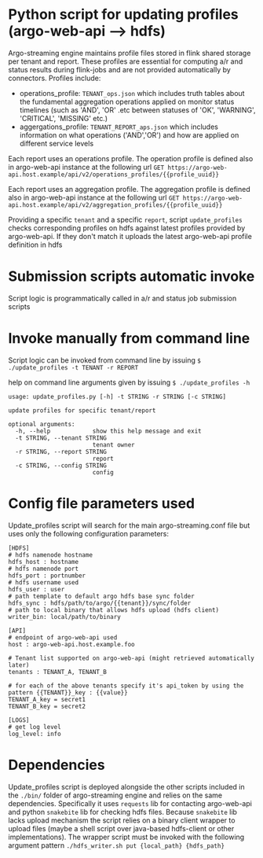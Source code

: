 # Python script for updating profiles (argo-web-api --> hdfs)

Argo-streaming engine maintains profile files stored in flink shared storage per tenant and report.
These profiles are essential for computing a/r and status results during flink-jobs and are not provided
automatically by connectors. Profiles include:
- operations_profile: `TENANT_ops.json` which includes truth tables about the fundamental aggregation operations applied
  on monitor status timelines (such as 'AND', 'OR' .etc between statuses of 'OK', 'WARNING', 'CRITICAL', 'MISSING' etc.)
- aggergations_profile: `TENANT_REPORT_aps.json` which includes information on what operations ('AND','OR') and how are 
  applied on different service levels

Each report uses an operations profile. The operation profile is defined also in argo-web-api instance at the following url
`GET https://argo-web-api.host.example/api/v2/operations_profiles/{{profile_uuid}}`

Each report uses an aggregation profile. The aggregation profile is defined also in argo-web-api instance at the following url
`GET https://argo-web-api.host.example/api/v2/aggregation_profiles/{{profile_uuid}}`


Providing a specific `tenant` and a specific `report`, script `update_profiles` checks corresponding profiles on hdfs  against
latest profiles provided by argo-web-api. If they don't match it uploads the latest argo-web-api profile definition in hdfs

# Submission scripts automatic invoke
Script logic is programmatically called in a/r and status job submission scripts

# Invoke manually from command line
Script logic can be invoked from command line by issuing
`$ ./update_profiles -t TENANT -r REPORT`

help on command line arguments given by issuing
`$ ./update_profiles -h`

```
usage: update_profiles.py [-h] -t STRING -r STRING [-c STRING]

update profiles for specific tenant/report

optional arguments:
  -h, --help            show this help message and exit
  -t STRING, --tenant STRING
                        tenant owner
  -r STRING, --report STRING
                        report
  -c STRING, --config STRING
                        config
```

# Config file parameters used
Update_profiles script will search for the main argo-streaming.conf file but uses only the following
configuration parameters:

```
[HDFS]
# hdfs namenode hostname
hdfs_host : hostname
# hdfs namenode port
hdfs_port : portnumber
# hdfs username used
hdfs_user : user
# path template to default argo hdfs base sync folder
hdfs_sync : hdfs/path/to/argo/{{tenant}}/sync/folder
# path to local binary that allows hdfs upload (hdfs client)
writer_bin: local/path/to/binary

[API]
# endpoint of argo-web-api used
host : argo-web-api.host.example.foo

# Tenant list supported on argo-web-api (might retrieved automatically later)
tenants : TENANT_A, TENANT_B

# for each of the above tenants specify it's api_token by using the pattern {{TENANT}}_key : {{value}}
TENANT_A_key = secret1
TENANT_B_key = secret2

[LOGS]
# get log level
log_level: info
```

# Dependencies
Update_profiles script is deployed alongside the other scripts included in the `./bin/` folder of argo-streaming engine
and relies on the same dependencies. Specifically it uses `requests` lib for contacting argo-web-api and python `snakebite` lib
for checking hdfs files. Because `snakebite` lib lacks upload mechanism the script relies on a binary client wrapper to upload
files (maybe a shell script over java-based hdfs-client or other implementations). The wrapper script must be invoked with the following
argument pattern `./hdfs_writer.sh put {local_path} {hdfs_path}`
